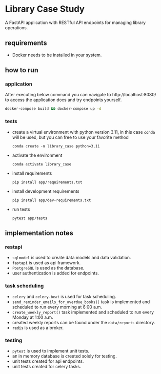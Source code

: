 # Library Case Study

A FastAPI application with RESTful API endpoints for managing library operations.

## requirements

- Docker needs to be installed in your system.

## how to run

### application

After executing below command you can navigate to http://localhost:8080/ to access the application docs and try endpoints yourself.

```bash
docker-compose build && docker-compose up -d
```

### tests

- create a virtual environment with python version 3.11, in this case `conda` will be used, but you can free to use your favorite method

    `conda create -n library_case python=3.11`

- activate the environment

    `conda activate library_case`

- install requirements

    `pip install app/requirements.txt`

- install development requirements

    `pip install app/dev-requirements.txt`

- run tests

    `pytest app/tests`

## implementation notes

### restapi

- `sqlmodel` is used to create data models and data validation.
- `fastapi` is used as api framework.
- `PostgreSQL` is used as the database.
- user authentication is added for endpoints.

### task scheduling
- `celery` and `celery-beat` is used for task scheduling.
- `send_reminder_emails_for_overdue_books()` task is implemented and scheduled to run every morning at 6:00 a.m.
- `create_weekly_report()` task implemented and scheduled to run every Monday at 1:00 a.m.
- created weekly reports can be found under the `data/reports` directory.
- `redis` is used as a broker.

### testing
- `pytest` is used to implement unit tests.
- an in memory database is created solely for testing.
- unit tests created for api endpoints.
- unit tests created for celery tasks.
